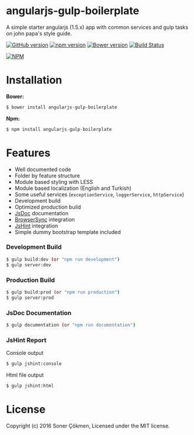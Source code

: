 # angularjs-gulp-boilerplate
A simple starter angularjs (1.5.x) app with common services and gulp tasks on john papa's style guide.

[![GitHub version](https://badge.fury.io/gh/scokmen%2Fangularjs-gulp-boilerplate.svg)](https://badge.fury.io/gh/scokmen%2Fangularjs-gulp-boilerplate)
[![npm version](https://badge.fury.io/js/angularjs-gulp-boilerplate.svg)](http://badge.fury.io/js/angularjs-gulp-boilerplate)
[![Bower version](https://badge.fury.io/bo/angularjs-gulp-boilerplate.svg)](http://badge.fury.io/bo/angularjs-gulp-boilerplate)
[![Build Status](https://travis-ci.org/scokmen/angularjs-gulp-boilerplate.svg?branch=master)](https://travis-ci.org/scokmen/angularjs-gulp-boilerplate)

[![NPM](https://nodei.co/npm/angularjs-gulp-boilerplate.png)](https://nodei.co/npm/angularjs-gulp-boilerplate/)

# Installation

**Bower:**

```javascript
$ bower install angularjs-gulp-boilerplate
```

**Npm:**

```javascript
$ npm install angularjs-gulp-boilerplate
```

# Features
- Well documented code
- Folder by feature structure
- Module based styling with LESS
- Module based localization (English and Turkish)
- Some useful services (`exceptionService`, `loggerService`, `httpService`)
- Development build
- Optimized production build
- [JsDoc](http://usejsdoc.org/) documentation
- [BrowserSync](https://www.browsersync.io/) integration
- [JsHint](http://jshint.com/) integration
- Simple dummy bootstrap template included

### Development Build
```sh
$ gulp build:dev (or "npm run development")
$ gulp server:dev
```

### Production Build
```sh
$ gulp build:prod (or "npm run production")
$ gulp server:prod
```

### JsDoc Documentation
```sh
$ gulp documentation (or "npm run documentation")
```

### JsHint Report
Console output
```sh
$ gulp jshint:console
```
Html file output
```sh
$ gulp jshint:html
```

# License

Copyright (c) 2016 Soner Çökmen, Licensed under the MIT license.
